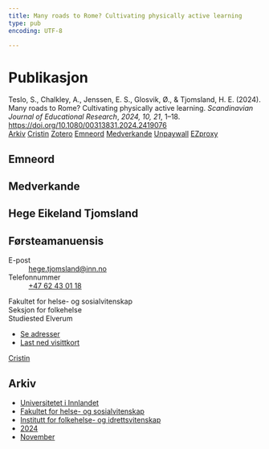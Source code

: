 ```yaml
---
title: Many roads to Rome? Cultivating physically active learning
type: pub
encoding: UTF-8

---
```

<h1>Publikasjon</h1>
<article id="csl-bib-container-UIQX6T42" class="csl-bib-container">
  <div class="csl-bib-body"> <div class="csl-entry">Teslo, S., Chalkley, A., Jenssen, E. S., Glosvik, Ø., &#38; Tjomsland, H. E. (2024). Many roads to Rome? Cultivating physically active learning. <i>Scandinavian Journal of Educational Research</i>, <i>2024, 10, 21</i>, 1–18. <a href="https://doi.org/10.1080/00313831.2024.2419076">https://doi.org/10.1080/00313831.2024.2419076</a></div> </div>
  <div class="csl-bib-buttons">
    <a href="#taxonomy-article-UIQX6T42" alt="archive" class="csl-bib-button">Arkiv</a>
    <a href="https://app.cristin.no/results/show.jsf?id=2316695" alt="Cristin" class="csl-bib-button">Cristin</a>
    <a href="http://zotero.org/groups/5881554/items/UIQX6T42" alt="Zotero" class="csl-bib-button">Zotero</a>
    <a href="#keywords-article-UIQX6T42" alt="keywords" class="csl-bib-button">Emneord</a>
    <a href="#contributors-article-UIQX6T42" alt="contributors" class="csl-bib-button">Medverkande</a>
    <a href="https://doi.org/10.1080/00313831.2024.2419076" alt="Unpaywall" class="csl-bib-button">Unpaywall</a>
    <a href="https://doi.org/10.1080/00313831.2024.2419076" alt="EZproxy" class="csl-bib-button">EZproxy</a>
  </div>
  <div id="csl-bib-meta-container-UIQX6T42"></div>
</article>
<div id="csl-bib-meta-UIQX6T42" class="csl-bib-meta">
  <article id="keywords-article-UIQX6T42" class="keywords-article">
    <h1>Emneord</h1>
    
  </article>
  <article id="contributors-article-UIQX6T42" class="contributors-article">
    <h1>Medverkande</h1>
    <div class="personas"> <div class="vrtx-hinn-person-card"> <div class="photo"> <i class="lar la-user-circle missing-person"></i> </div> <div class="info"> <hgroup><h1>Hege Eikeland Tjomsland</h1> <h2>Førsteamanuensis</h2> </hgroup><dl> <dt>E-post</dt> <dd> <a href="mailto:hege.tjomsland@inn.no">hege.tjomsland@inn.no</a> </dd> <dt>Telefonnummer</dt> <dd><a href="tel:+4762430118"> +47 62 43 01 18 </a></dd> </dl> <p> Fakultet for helse- og sosialvitenskap<br> Seksjon for folkehelse<br> Studiested Elverum </p> <ul class="vrtx-hinn-links"> <li><a href="https://www.inn.no/finn-en-ansatt/hege-tjomsland.html#vrtx-hinn-addresses">Se adresser</a></li> <li><a href="https://www.inn.no/finn-en-ansatt/hege-tjomsland.html?vrtx=vcf">Last ned visittkort</a></li> </ul> </div> </div> <a href="https://app.cristin.no/persons/show.jsf?id=47214" alt="Cristin URL" class="personas-cristin">Cristin</a> </div>
  </article>
  <article id="taxonomy-article-UIQX6T42" class="taxonomy-article">
    <h1>Arkiv</h1>
    <ul>
      <li>
        <a href="/nn/archive/?key=3DCRN523">Universitetet i Innlandet</a>
      </li>
      <li>
        <a href="/nn/archive/?key=IDKFS3MX">Fakultet for helse- og sosialvitenskap</a>
      </li>
      <li>
        <a href="/nn/archive/?key=FJXE3Z8X">Institutt for folkehelse- og idrettsvitenskap</a>
      </li>
      <li>
        <a href="/nn/archive/?key=DLUBDP8T">2024</a>
      </li>
      <li>
        <a href="/nn/archive/?key=ANWITLIG">November</a>
      </li>
    </ul>
  </article>
</div>
